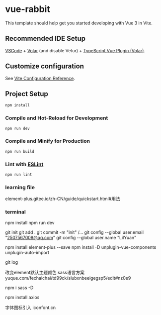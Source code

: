 # vue-rabbit

This template should help get you started developing with Vue 3 in Vite.

## Recommended IDE Setup

[VSCode](https://code.visualstudio.com/) + [Volar](https://marketplace.visualstudio.com/items?itemName=Vue.volar) (and disable Vetur) + [TypeScript Vue Plugin (Volar)](https://marketplace.visualstudio.com/items?itemName=Vue.vscode-typescript-vue-plugin).

## Customize configuration

See [Vite Configuration Reference](https://vitejs.dev/config/).

## Project Setup

```sh
npm install
```

### Compile and Hot-Reload for Development

```sh
npm run dev
```

### Compile and Minify for Production

```sh
npm run build
```

### Lint with [ESLint](https://eslint.org/)

```sh
npm run lint
```

### learning file 
element-plus.gitee.io/zh-CN/guide/quickstart.html#用法

### terminal
npm install
npm run dev

git init
git add .
git commit -m "init" /...
git config --global user.email "2507567008@qq.com"
git config --global user.name "LilYuan" 

 npm install element-plus --save
 npm install -D unplugin-vue-components unplugin-auto-import

 git log

改变element默认主题颜色 sass语言方案
yuque.com/fechaichai/td99ck/slubxnbeeigegsp5/edit#nz0e9

 npm i sass -D

 npm install axios

 字体图标引入
 iconfont.cn

 